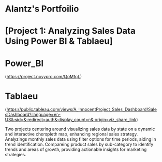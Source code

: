 # Alantz's Portfoilio

# [Project 1: Analyzing Sales Data Using Power BI & Tablaeu]
# Power_BI
 (https://project.novypro.com/QoM1qL)

# Tablaeu
 (https://public.tableau.com/views/A_InnocentProject_Sales_Dashboard/SalesDashboard?:language=en-US&:sid=&:redirect=auth&:display_count=n&:origin=viz_share_link)

Two projects centering around visualizing sales data by state on a dynamic and interactive choropleth map, enhancing regional sales strategy.
Analyzings monthly sales data using filter options for time periods, aiding in trend identification.
Compareing product sales by sub-category to identify trends and areas of growth, providing actionable insights for marketing strategies.


